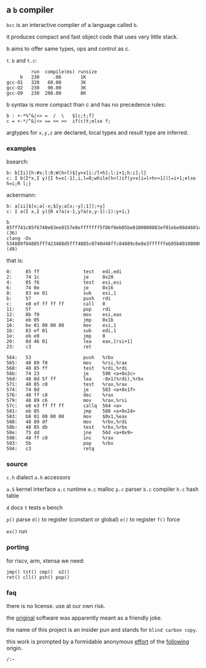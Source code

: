 ## a `b` compiler


`bcc` is an interactive compiler of a language called `b`.

it produces compact and fast object code that uses very little stack.

b aims to offer same types, ops and control as c.

`t.b` and `t.c`:

```
         run  compile(ms) runsize
     b   230     .06       1K
gcc-O1   320   60.00       3K
gcc-O2   230   90.00       3K
gcc-O9   230  200.00       8K
```

b syntax is more compact than c and has no precedence rules:

```
b : +-*%^&|<> =  /  \   $[c;t;f]
c = +-*/^&|<> == << >>  if(c)t;else f;
```

argtypes for `x,y,z` are declared, local types and result type are inferred.

### examples

bsearch:

```
b: b[Ii]{h:#x;l:0;W(h>l)$[y>x[i:/l+h];l:i+1;h:i];l}
c: I b(I*x,I y){I h=x[-1],i,l=0;while(h>l)if(y>x[i=l+h>>1])l=i+1;else h=i;R l;}
```

ackermann:

```
b: a[ii]$[x;a[-x;$[y;a[x;-y];1]];+y]
c: I a(I x,I y){R x?a(x-1,y?a(x,y-1):1):y+1;}

b         85ff741c85f6740e83ee0157e8efffffff5f8bf0eb05be0100000083ef01ebe08d4601c3 (36)
clang -Os 534889f04885ff7423488d5fff4885c0740d48ffc84889c6e8e3ffffffeb05b8010000004889df4885db75dd48ffc05bc3 (49)
```

that is:

```
0:     85 ff                test   edi,edi
2:     74 1c                je     0x20
4:     85 f6                test   esi,esi
6:     74 0e                je     0x16
8:     83 ee 01             sub    esi,1
b:     57                   push   rdi
c:     e8 ef ff ff ff       call   0
11:    5f                   pop    rdi
12:    8b f0                mov    esi,eax
14:    eb 05                jmp    0x1b
16:    be 01 00 00 00       mov    esi,1
1b:    83 ef 01             sub    edi,1
1e:    eb e0                jmp    0
20:    8d 46 01             lea    eax,[rsi+1]
23:    c3                   ret

564:   53                   push   %rbx
565:   48 89 f0             mov    %rsi,%rax
568:   48 85 ff             test   %rdi,%rdi
56b:   74 23                je     590 <a+0x2c>
56d:   48 8d 5f ff          lea    -0x1(%rdi),%rbx
571:   48 85 c0             test   %rax,%rax
574:   74 0d                je     583 <a+0x1f>
576:   48 ff c8             dec    %rax
579:   48 89 c6             mov    %rax,%rsi
57c:   e8 e3 ff ff ff       callq  564 <a>
581:   eb 05                jmp    588 <a+0x24>
583:   b8 01 00 00 00       mov    $0x1,%eax
588:   48 89 df             mov    %rbx,%rdi
58b:   48 85 db             test   %rbx,%rbx
58e:   75 dd                jne    56d <a+0x9>
590:   48 ff c0             inc    %rax
593:   5b                   pop    %rbx
594:   c3                   retq
```

### source

`c.h`  dialect
`a.h`  accessors

`a.S`  kernel interface
`a.c`  runtime
`m.c`  malloc
`p.c`  parser
`b.c`  compiler
`h.c`  hash table

`d`    docs
`t`    tests
`m`    bench
 
`p()`  parse
`d()`  to register (constant or global)
`e()`  to register
`f()`  force

`ex()` run

### porting

for riscv, arm, xtensa we need:

```
jmp() tst() cmp()  o2()
ret() cll() psh() pop()
```

### faq

there is no license. use at our own risk.

the [original](http://kparc.com/b) software was apparently meant as a friendly joke.

the name of this project is an insider pun and stands for `blind carbon copy`.

this work is prompted by a formidable anonymous [effort](https://docs.google.com/document/d/1W83ME5JecI2hd5hAUqQ1BVF32wtCel8zxb7WPq-D4f8/mobilebasic) of the [following](http://yiyus.info/cv.pdf) origin.

`/:~`
